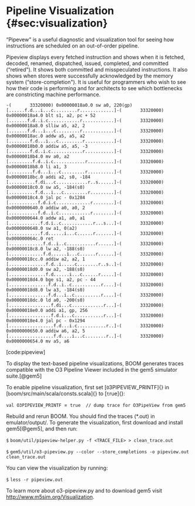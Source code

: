 Pipeline Visualization {#sec:visualization}
======================

“Pipevew" is a useful diagnostic and visualization tool for seeing how
instructions are scheduled on an out-of-order pipeline.

Pipeview displays every fetched instruction and shows when it is
fetched, decoded, renamed, dispatched, issued, completed, and committed
(“retired"). It shows both committed and misspeculated instructions. It
also shows when stores were successfully acknowledged by the memory
system (“store-completion"). It is useful for programmers who wish to
see how their code is performing and for architects to see which
bottlenecks are constricting machine performance.

    -(       33320000) 0x00000018a0.0 sw a0, 220(gp)     
    [......f.d...i...c.........r.............]-(       33320000) 0x00000018a4.0 blt s1, a2, pc + 52
    [.......f.d..i.c............r............]-(       33320000) 0x00000018a8.0 slliw a5, a2, 2    
    [.......f.d...i...c.........r............]-(       33320000) 0x00000018ac.0 addw a5, a5, a2    
    [........f.d...i...c.........r...........]-(       33320000) 0x00000018b0.0 addiw a5, a5, -3   
    [........f.d..i.c............r...........]-(       33320000) 0x00000018b4.0 mv a0, a2          
    [.........f.d..i.c............r..........]-(       33320000) 0x00000018b8.0 li a1, 3           
    [.........f.d...i...c.........r..........]-(       33320000) 0x00000018bc.0 addi a2, s0, -184  
    [..........f.di...c............r..s......]-(       33320000) 0x00000018c0.0 sw a5, -184(s0)    
    [..........f.d...i...c.........r.........]-(       33320000) 0x00000018c4.0 jal pc - 0x1284    
    [...........f.d.i.c.............r........]-(       33320000) 0x0000000640.0 addiw a0, a0, 2    
    [...........f.d..i.c............r........]-(       33320000) 0x0000000644.0 addw a1, a0, a1    
    [............f.d.i..c............r...s...]-(       33320000) 0x0000000648.0 sw a1, 0(a2)       
    [............f.d......i...c......r.......]-(       33320000) 0x000000064c.0 ret                
    [.............f.d..i..c...........r......]-(       33320000) 0x00000018c8.0 lw a2, -188(s0)    
    [.............f.d......i...c......r......]-(       33320000) 0x00000018cc.0 addiw a2, a2, 1    
    [..............f.d..i.....c........r..s..]-(       33320000) 0x00000018d0.0 sw a2, -188(s0)    
    [..............f.d......i...c......r.....]-(       33320000) 0x00000018d4.0 bge s1, a2, pc - 44
    [...............f.d..i..c...........r....]-(       33320000) 0x00000018d8.0 lw a3, -184(s0)    
    [...............f.d...i..c..........r....]-(       33320000) 0x00000018dc.0 ld a0, -200(s0)    
    [................f.di...c............r...]-(       33320000) 0x00000018e0.0 addi a1, gp, 256   
    [................f.d.i...c...........r...]-(       33320000) 0x00000018e4.0 jal pc - 0x1294    
    [.................f.d...i.c...........r..]-(       33320000) 0x0000000650.0 addiw a6, a2, 5    
    [.................f.d....i...c........r..]-(       33320000) 0x0000000654.0 mv a5, a6          

\[code:pipeview\]

To display the text-based pipeline visualizations, BOOM generates traces
compatible with the O3 Pipeline Viewer included in the gem5 simulator
suite.[@gem5]

To enable pipeline visualization, first set [`O`3PIPEVIEW\_PRINTF]{} in
[`b`oom/src/main/scala/consts.scala]{} to [`t`rue]{}:

`val O3PIPEVIEW_PRINTF `=` true  // dump trace for O3PipeView from gem5`

Rebuild and rerun BOOM. You should find the traces (\*.out) in
emulator/output/. To generate the visualization, first download and
install gem5[@gem5], and then run:

`$` `boom/util/pipeview-helper.py -f <TRACE_FILE> > clean_trace.out`

`$`
`gem5/util/o3-pipeview.py --color --store_completions -o pipeview.out clean_trace.out`

You can view the visualization by running:

`$` `less -r pipeview.out`

To learn more about o3-pipeview.py and to download gem5 visit
<http://www.m5sim.org/Visualization>.
